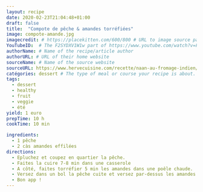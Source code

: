 ```yaml
---
layout: recipe
date: 2020-02-23T21:04:48+01:00
draft: false    
title:  "Compote de pêche & amandes torréfiées"
image: compote-amande.jpg 
imagecredit: # https://placekitten.com/600/800 # URL to image source page, website, or creator
YouTubeID:  # The F2SYDXV1W1w part of https://www.youtube.com/watch?v=F2SYDXV1W1w
authorName: # Name of the recipe/article author
authorURL: # URL of their home website
sourceName: # Name of the source website
sourceURL: https://www.hervecuisine.com/recette/naan-au-fromage-indien/
catégories: dessert # The type of meal or course your recipe is about. For example: "dinner", "entree", or "dessert".
tags:
  - dessert
  - healthy
  - fruit
  - veggie
  - été
yield: 1 euro
prepTime: 10 h
cookTime: 10 min

ingredients:
  - 1 pêche
  - 2 càs amandes effilées
directions:
  - Epluchez et coupez en quartier la pêche. 
  - Faites la cuire 7-8 min dans une casserole
  - A côté, faites torréfier 5 min les amandes dans une poêle chaude. 
  - Versez dans un bol la pêche cuite et versez par-dessus les amandes. 
  - Bon app ! 
---
```


